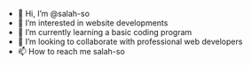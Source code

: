 - 👋 Hi, I’m @salah-so
- 👀 I’m interested in website developments
- 🌱 I’m currently learning a basic coding program
- 💞️ I’m looking to collaborate  with professional web developers
- 📫 How to reach me salah-so

<!---
salah-so/salah-so is a ✨ special ✨ repository because its `README.md` (this file) appears on your GitHub profile.
You can click the Preview link to take a look at your changes.
--->
